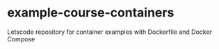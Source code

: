 # example-course-containers

Letscode repository for container examples with Dockerfile and Docker Compose
